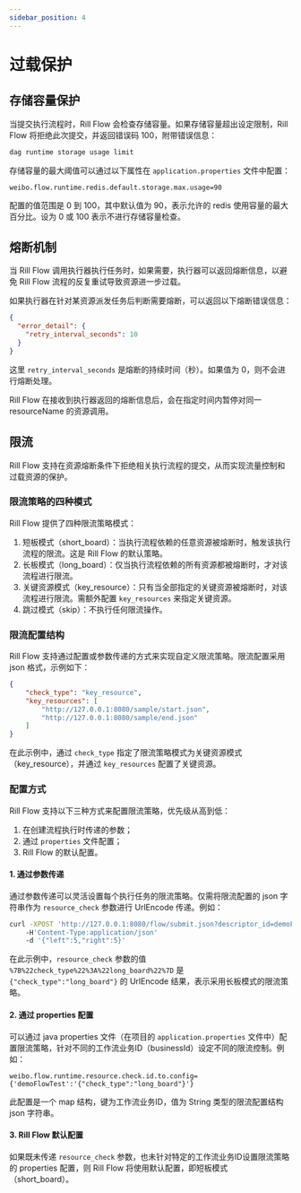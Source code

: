 ```yaml
---
sidebar_position: 4
---
```


# 过载保护

## 存储容量保护

当提交执行流程时，Rill Flow 会检查存储容量。如果存储容量超出设定限制，Rill Flow 将拒绝此次提交，并返回错误码 100，附带错误信息：

```txt
dag runtime storage usage limit
```

存储容量的最大阈值可以通过以下属性在 `application.properties` 文件中配置：

```properties
weibo.flow.runtime.redis.default.storage.max.usage=90
```

配置的值范围是 0 到 100，其中默认值为 90，表示允许的 redis 使用容量的最大百分比。设为 0 或 100 表示不进行存储容量检查。

## 熔断机制

当 Rill Flow 调用执行器执行任务时，如果需要，执行器可以返回熔断信息，以避免 Rill Flow 流程的反复重试导致资源进一步过载。

如果执行器在针对某资源派发任务后判断需要熔断，可以返回以下熔断错误信息：

```json
{
  "error_detail": {
    "retry_interval_seconds": 10
  }
}
```

这里 `retry_interval_seconds` 是熔断的持续时间（秒）。如果值为 0，则不会进行熔断处理。

Rill Flow 在接收到执行器返回的熔断信息后，会在指定时间内暂停对同一 resourceName 的资源调用。

## 限流

Rill Flow 支持在资源熔断条件下拒绝相关执行流程的提交，从而实现流量控制和过载资源的保护。

### 限流策略的四种模式

Rill Flow 提供了四种限流策略模式：

1. 短板模式（short_board）：当执行流程依赖的任意资源被熔断时，触发该执行流程的限流。这是 Rill Flow 的默认策略。
2. 长板模式（long_board）：仅当执行流程依赖的所有资源都被熔断时，才对该流程进行限流。
3. 关键资源模式（key_resource）：只有当全部指定的关键资源被熔断时，对该流程进行限流。需额外配置 `key_resources` 来指定关键资源。
4. 跳过模式（skip）：不执行任何限流操作。

### 限流配置结构

Rill Flow 支持通过配置或参数传递的方式来实现自定义限流策略。限流配置采用 json 格式，示例如下：

```json
{
    "check_type": "key_resource",
    "key_resources": [
        "http://127.0.0.1:8080/sample/start.json",
        "http://127.0.0.1:8080/sample/end.json"
    ]
}
```

在此示例中，通过 `check_type` 指定了限流策略模式为关键资源模式（key_resource），并通过 `key_resources` 配置了关键资源。

### 配置方式

Rill Flow 支持以下三种方式来配置限流策略，优先级从高到低：

1. 在创建流程执行时传递的参数；
2. 通过 `properties` 文件配置；
3. Rill Flow 的默认配置。

#### 1. 通过参数传递

通过参数传递可以灵活设置每个执行任务的限流策略。仅需将限流配置的 json 字符串作为 `resource_check` 参数进行 UrlEncode 传递。例如：

```sh
curl -XPOST 'http://127.0.0.1:8080/flow/submit.json?descriptor_id=demoFlowTest:demoTest&resource_check=%7B%22check_type%22%3A%22long_board%22%7D'
    -H'Content-Type:application/json'
    -d '{"left":5,"right":5}'
```

在此示例中，`resource_check` 参数的值 `%7B%22check_type%22%3A%22long_board%22%7D` 是 `{"check_type":"long_board"}` 的 UrlEncode 结果，表示采用长板模式的限流策略。

#### 2. 通过 properties 配置

可以通过 java properties 文件（在项目的 `application.properties` 文件中）配置限流策略，针对不同的工作流业务ID（businessId）设定不同的限流控制。例如：

```properties
weibo.flow.runtime.resource.check.id.to.config={'demoFlowTest':'{"check_type":"long_board"}'}
```

此配置是一个 map 结构，键为工作流业务ID，值为 String 类型的限流配置结构 json 字符串。

#### 3. Rill Flow 默认配置

如果既未传递 `resource_check` 参数，也未针对特定的工作流业务ID设置限流策略的 properties 配置，则 Rill Flow 将使用默认配置，即短板模式（short_board）。
